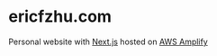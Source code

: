# ericfzhu.com

Personal website with [Next.js](https://nextjs.org/) hosted on [AWS Amplify](https://aws.amazon.com/amplify/)